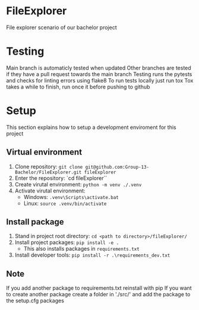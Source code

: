 # FileExplorer
File explorer scenario of our bachelor project

# Testing
Main branch is automaticly tested when updated
Other branches are tested if they have a pull request towards the main branch
Testing runs the pytests and checks for linting errors using flake8
To run tests locally just run tox
Tox takes a while to finish, run once it before pushing to github

# Setup
This section explains how to setup a development enviroment for this project

## Virtual environment
1. Clone repository: `git clone git@github.com:Group-13-Bachelor/FileExplorer.git fileExplorer`
2. Enter the repository: `cd fileExplorer``
3. Create virutal environment: `python -m venv ./.venv`
4. Activate virutal environment:
    - Windows: `.venv\Scripts\activate.bat`
    - Linux: `source .venv/bin/activate`

## Install package
1. Stand in project root directory: `cd <path to directory>/fileExplorer/`
2. Install project packages: `pip install -e .`
    - This also installs packages in `requirements.txt`
3. Install developer tools: `pip install -r .\requirements_dev.txt`

## Note
If you add another package to requirements.txt reinstall with pip
If you want to create another package create a folder in './src/' and add the package to the setup.cfg packages 